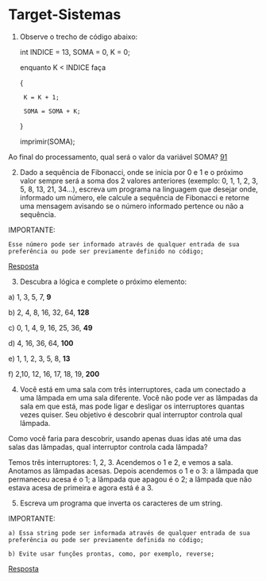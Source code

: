 # Target-Sistemas
1) Observe o trecho de código abaixo: 

 	int INDICE = 13, SOMA = 0, K = 0; 

 	enquanto K < INDICE faça 

	{ 

		K = K + 1; 

		SOMA = SOMA + K; 

	} 

 	imprimir(SOMA); 

  

Ao final do processamento, qual será o valor da variável SOMA? [91](https://github.com/Marrone1/Target-Sistemas/blob/main/Exs/Ex%201/Ex%201.py)

  

 2) Dado a sequência de Fibonacci, onde se inicia por 0 e 1 e o próximo valor sempre será a soma dos 2 valores anteriores (exemplo: 0, 1, 1, 2, 3, 5, 8, 13, 21, 34...), escreva um programa na linguagem que desejar onde, informado um número, ele calcule a sequência de Fibonacci e retorne uma mensagem avisando se o número informado pertence ou não a sequência. 

  

IMPORTANTE:  

	Esse número pode ser informado através de qualquer entrada de sua preferência ou pode ser previamente definido no código; 
[
Resposta](https://github.com/Marrone1/Target-Sistemas/blob/main/Exs/Ex%202/Ex%202.py)

3) Descubra a lógica e complete o próximo elemento:  

   

a) 1, 3, 5, 7, **9**  

b) 2, 4, 8, 16, 32, 64, **128**  

c) 0, 1, 4, 9, 16, 25, 36, **49** 

d) 4, 16, 36, 64, **100**  

e) 1, 1, 2, 3, 5, 8, **13**  

f) 2,10, 12, 16, 17, 18, 19, **200**  

   

4) Você está em uma sala com três interruptores, cada um conectado a uma lâmpada em uma sala diferente. Você não pode ver as lâmpadas da sala em que está, mas pode ligar e desligar os interruptores quantas vezes quiser. Seu objetivo é descobrir qual interruptor controla qual lâmpada.

Como você faria para descobrir, usando apenas duas idas até uma das salas das lâmpadas, qual interruptor controla cada lâmpada?  


Temos três interruptores: 1, 2, 3.
Acendemos o 1 e 2, e vemos a sala. Anotamos as lâmpadas acesas. 
Depois acendemos o 1 e o 3: a lâmpada que permaneceu acesa é o 1; a lâmpada que apagou é o 2; a lâmpada que não estava acesa de primeira e agora está é a 3.


5) Escreva um programa que inverta os caracteres de um string. 


IMPORTANTE: 

	a) Essa string pode ser informada através de qualquer entrada de sua preferência ou pode ser previamente definida no código; 

	b) Evite usar funções prontas, como, por exemplo, reverse; 

[Resposta](https://github.com/Marrone1/Target-Sistemas/blob/main/Exs/Ex%205/Ex%205.py)
